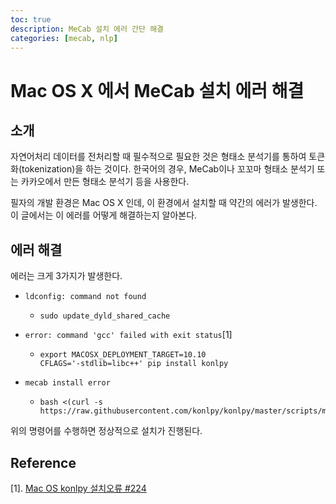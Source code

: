 ```yaml
---
toc: true
description: MeCab 설치 에러 간단 해결
categories: [mecab, nlp]
---
```


# Mac OS X 에서 MeCab 설치 에러 해결

## 소개

자연어처리 데이터를 전처리할 때 필수적으로 필요한 것은 형태소 분석기를 통하여 토큰화(tokenization)을 하는 것이다. 한국어의 경우, MeCab이나 꼬꼬마 형태소 분석기 또는 카카오에서 만든 형태소 분석기 등을 사용한다.

필자의 개발 환경은 Mac OS X 인데, 이 환경에서 설치할 때 약간의 에러가 발생한다. 이 글에서는 이 에러를 어떻게 해결하는지 알아본다.

## 에러 해결

에러는 크게 3가지가 발생한다.

- `ldconfig: command not found`

  - ```shell
    sudo update_dyld_shared_cache
    ```

- `error: command 'gcc' failed with exit status`[1]

  - ```shell
    export MACOSX_DEPLOYMENT_TARGET=10.10
    CFLAGS='-stdlib=libc++' pip install konlpy
    ```
    
- `mecab install error`
  - ```shell
    bash <(curl -s https://raw.githubusercontent.com/konlpy/konlpy/master/scripts/mecab.sh)
    ```

위의 명령어를 수행하면 정상적으로 설치가 진행된다.

## Reference

[1]. [Mac OS konlpy 설치오류 #224](https://github.com/konlpy/konlpy/issues/224#issuecomment-455439009)
